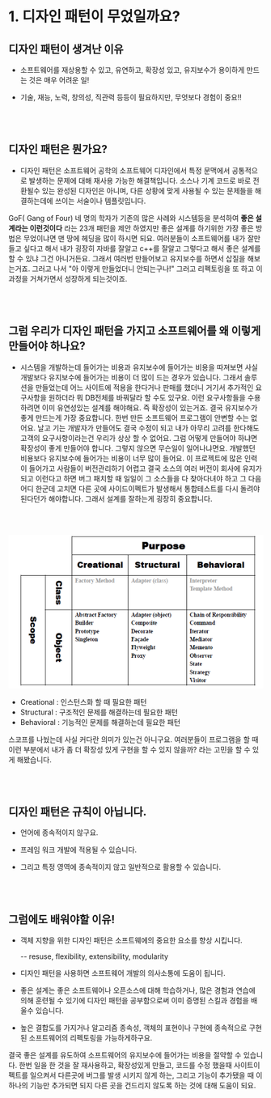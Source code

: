 # 1. 디자인 패턴이 무었일까요?


## 디자인 패턴이 생겨난 이유

- 소프트웨어를 재상용할 수 있고, 유연하고, 확장성 있고, 유지보수가 용이하게 만드는 것은 매우 어려운 일!

- 기술, 재능, 노력, 창의성, 직관력 등등이 필요하지만, 무엇보다 경험이 중요!!

<br/><br/>

## 디자인 패턴은 뭔가요?

 - 디자인 패턴은 소프트웨어 공학의 소프트웨어 디자인에서 특정 문맥에서 공통적으로 발생하는 문제에 대해 재사용 가능한 해결책입니다. 소스나 기계 코드로 바로 전환될수 있는 완성된 디자인은 아니며, 다른 상황에 맞게 사용될 수 있는 문제들을 해결하는데에 쓰이는 서술이나 템플릿입니다.

GoF( Gang of Four) 네 명의 학자가 기존의 많은 사례와 시스템등을 분석하여 **좋은 설계라는 이런것이다** 라는 23개 패턴을 제안 하였지만 좋은 설계를 하기위한 가장 좋은 방법은 무었이냐면 맨 땅에 헤딩을 많이 하시면 되요. 여러분들이 소프트웨어를 내가 잘만들고 싶다고 해서 내가 굉장히 자바를 잘알고 c++를 잘알고 그렇다고 해서 좋은 설계를 할 수 있냐 그건 아니거든요. 그래서 여러번 만들어보고 유지보수를 하면서 삽질을 해보는거죠. 그러고 나서 "아 이렇게 만들었더니 안되는구나!" 그러고 리펙토링을 또 하고 이 과정을 거쳐가면서 성장하게 되는것이죠.

<br/><br/>

## 그럼 우리가 디자인 패턴을 가지고 소프트웨어를 왜 이렇게 만들어야 하나요?

  - 시스템을 개발하는데 들어가는 비용과 유지보수에 들어가는 비용을 따져보면 사실 개발보다 유지보수에 들어가는 비용이 더 많이 드는 경우가 있습니다. 그래서 솔루션을 만들었는데 어느 사이트에 적용을 한다거나 판매를 했더니 거기서 추가적인 요구사항을 원하더라 뭐 DB전체를 바꿔달라 할 수도 있구요. 이런 요구사항들을 수용하려면 이미 유연성있는 설계를 해야해요. 즉 확장성이 있는거죠. 결국 유지보수가 좋게 만드는게 가장 중요합니다. 한번 만든 소프트웨어 프로그램이 안변할 수는 없어요. 날고 기는 개발자가 만들어도 결국 수정이 되고 내가 아무리 고려를 한다해도 고객의 요구사항이라는건 우리가 상상 할 수 없어요. 그럼 어떻게 만들어야 하냐면 확장성이 좋게 만들어야 합니다. 그렇지 않으면 무슨일이 일어나냐면요. 개발했던 비용보다 유지보수에 들어가는 비용이 너무 많이 들어요. 이 프로젝트에 많은 인력이 들어가고 사람들이 버전관리하기 어렵고 결국 소스의 여러 버전이 회사에 유지가 되고 이런다고 하면 버그 패치할 때 일일이 그 소스들을 다 찾아다녀야 하고 그 다음 어디 한군데 고치면 다른 곳에 사이드이펙트가 발생해서 통합테스트를 다시 돌려야 된다던가 해야합니다. 그래서 설계를 잘하는게 굉장히 중요합니다.  

<br/><br/>

![designpattern](./../img/designpattern.png)

- Creational : 인스턴스화 할 때 필요한 패턴
- Structural : 구조적인 문제를 해결하는데 필요한 패턴
- Behavioral : 기능적인 문제를 해결하는데 필요한 패턴

스코프를 나눴는데 사실 커다란 의미가 있는건 아니구요. 여러분들이 프로그램을 할 때 이런 부분에서 내가 좀 더 확장성 있게 구현을 할 수 있지 않을까? 라는 고민을 할 수 있게 해봤습니다.

<br/><br/>

## 디자인 패턴은 규칙이 아닙니다.

- 언어에 종속적이지 않구요.

- 프레임 워크 개발에 적용될 수 있습니다.

- 그리고 특정 영역에 종속적이지 않고 일반적으로 활용할 수 있습니다.

<br/><br/>

## 그럼에도 배워야할 이유!

- 객체 지향을 위한 디자인 패턴은 소프트웨에의 중요한 요소를 향상 시킵니다.

  -- resuse, flexibility, extensibility, modularity

- 디자인 패턴을 사용하면 소프트웨어 개발의 의사소통에 도움이 됩니다.

- 좋은 설계는 좋은 소프트웨어나 오픈소스에 대해 학습하거나, 많은 경험과 연습에 의해 훈련될 수 있기에 
 디자인 패턴을 공부함으로써 이미 증명된 스킬과 경험을 배울수 있습니다.

- 높은 결합도를 가지거나 알고리즘 종속성, 객체의 표현이나 구현에 종속적으로 구현된 소프트웨어의 리펙토링을 가능하게하구요.

결국 좋은 설계를 유도하여 소프트웨어의 유지보수에 들어가는 비용을 절약할 수 있습니다.
한번 일을 한 것을 잘 재사용하고, 확장성있게 만들고, 코드를 수정 했을때 사이트이펙트를 일으켜서 다른곳에 버그를 발생 시키지 않게 하는, 그리고 기능이 추가됐을 때 이 하나의 기능만 추가되면 되지 다른 곳을 건드리지 않도록 하는 것에 대해 도움이 되요.
